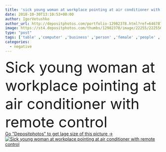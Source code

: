 ```yaml
---
title: 'sick young woman at workplace pointing at air conditioner with remote control'
date: 2018-10-30T13:10:53+00:00
author: IgorVetushko
author_url: http://depositphotos.com/portfolio-12982378.html?ref=64678756
image: https://st4.depositphotos.com/thumbs/12982378/image/22255/222556830/api_thumb_450.jpg?forcejpeg=true
type: "post"
tags: ['table' ,'computer' ,'business' ,'person' ,'female' ,'people' ,'caucasian' ,'illness' ,'youth' ,'medical' ,'spray' ,'scarf' ,'cold' ,'winter' ,'office' ,'indoor' ,'woman' ,'device' ,'electronics' ,'laptop' ,'desk' ,'treatment' ,'disease' ,'temperature' ,'problem' ,'negative' ,'flu' ,'gadget' ,'workplace' ,'workspace' ,'heater' ,'sick' ,'drugs' ,'pills' ,'businesswoman' ,'medicines' ,'meds' ,'sickness' ,'uncomfortable' ,'diseased' ,'young adult' ,'remote control' ,'Air conditioning' ,'air conditioner' ,'digital device' ]
categories: 
  - negative
---
```

<div aling="center">
            <font size="60"> Sick young woman at workplace pointing at air conditioner with remote control</font>   
</div>
<div>
    <a href='https://depositphotos.com/222556830/stock-photo-sick-young-woman-workplace-pointing.html?ref=64678756' target=_blank > Go "Depositphotos" to get lage size of this picture ->
        <img href='https://depositphotos.com/222556830/stock-photo-sick-young-woman-workplace-pointing.html?ref=64678756' src='https://st4.depositphotos.com/12982378/22255/i/950/depositphotos_222556830-stock-photo-sick-young-woman-workplace-pointing.jpg?forcejpeg=true' alt='Sick young woman at workplace pointing at air conditioner with remote control' >
    </a>
</div>
